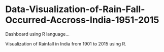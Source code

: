 # Data-Visualization-of-Rain-Fall-Occurred-Accross-India-1951-2015


Dashboard using R language...

Visualization of Rainfall in India from 1901 to 2015 using R.

